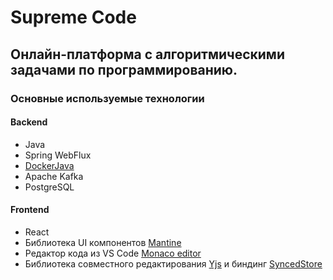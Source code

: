 # Supreme Code

## Онлайн-платформа с алгоритмическими задачами по программированию.

### Основные используемые технологии

#### Backend

- Java
- Spring WebFlux
- [DockerJava](https://github.com/docker-java/docker-java)
- Apache Kafka
- PostgreSQL

#### Frontend

- React
- Библиотека UI компонентов [Mantine](https://mantine.dev/)
- Редактор кода из VS Code [Monaco editor](https://github.com/microsoft/monaco-editor)
- Библиотека совместного редактирования [Yjs](https://github.com/yjs/yjs) и биндинг [SyncedStore](https://github.com/YousefED/SyncedStore)

